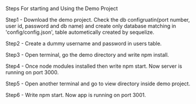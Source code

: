 Steps For starting and Using the Demo  Project


  


Step1 - Download the demo project. Check the db configruatin(port number, user id, password and db name) and create only database matching in 'config/config.json', table autometically created by sequelize.

Step2 - Create a dummy username and password in users table.

Step3 - Open terminal, go the demo directory and write npm install.

Step4 - Once node modules installed then write npm start. Now server is running on port 3000.

Step5 - Open another terminal and go to view directory inside demo project.

Step6 - Write npm start. Now app is running on port 3001.
